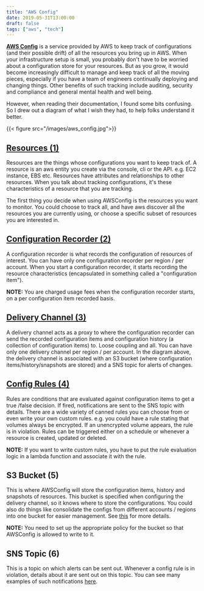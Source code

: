 ```yaml
---
title: "AWS Config"
date: 2019-05-31T13:00:00
draft: false
tags: ["aws", "tech"]
---
```

[**AWS Config**](https://docs.aws.amazon.com/config/latest/developerguide/WhatIsConfig.html) is a service provided by AWS to keep track of configurations (and their possible drift) of all the resources you bring up in AWS. When your infrastructure setup is small, you probably don't have to be worried about a configuration store for your resources. But as you grow, it would become increasingly difficult to manage and keep track of all the moving pieces, especially if you have a team of engineers continually deploying and changing things. Other benefits of such tracking include auditing, security and compliance and general mental health and well being.

However, when reading their documentation, I found some bits confusing. So I drew out a diagram of what I wish they had, to help folks understand it better.

{{< figure src="/images/aws_config.jpg">}}

## [Resources (1)](https://docs.aws.amazon.com/config/latest/developerguide/resource-config-reference.html)

Resources are the things whose configurations you want to keep track of. A resource is an aws entity you create via the console, cli or the API. e.g. EC2 instance, EBS etc. Resources have attributes and relationships to other resources. When you talk about tracking configurations, it's these characteristics of a resource that you are tracking.

The first thing you decide when using AWSConfig is the resources you want to monitor. You could choose to track all, and have aws discover all the resources you are currently using, or choose a specific subset of resources you are interested in.

## [Configuration Recorder (2)](https://docs.aws.amazon.com/config/latest/developerguide/stop-start-recorder.html)

A configuration recorder is what records the configuration of resources of interest. You can have only one configuration recorder per region / per account. When you start a configuration recorder, it starts recording the resource characteristics (encapsulated in something called a "configuration item").

**NOTE:** You are charged usage fees when the configuration recorder starts, on a per configuration item recorded basis.

## [Delivery Channel (3)](https://docs.aws.amazon.com/config/latest/developerguide/manage-delivery-channel.html)

A delivery channel acts as a proxy to where the configuration recorder can send the recorded configuration items and configuration history (a collection of configuration items) to. Loose coupling and all. You can have only one delivery channel per region / per account. In the diagram above, the delivery channel is associated with an S3 bucket (where configuration items/history/snapshots are stored) and a SNS topic for alerts of changes.

## [Config Rules (4)](https://docs.aws.amazon.com/config/latest/developerguide/evaluate-config.html)

Rules are conditions that are evaluated against configuration items to get a true /false decision. If fired, notifications are sent to the SNS topic with details. There are a wide variety of canned rules you can choose from or even write your own custom rules. e.g. you could have a rule stating that volumes always be encrypted. If an unencrypted volume appears, the rule is in violation. Rules can be triggered either on a schedule or whenever a resource is created, updated or deleted.

**NOTE:** If you want to write custom rules, you have to put the rule evaluation logic in a lambda function and associate it with the rule.

## S3 Bucket (5)

This is where AWSConfig will store the configuration items, history and snapshots of resources. This bucket is specified when configuring the delivery channel, so it knows where to store the configurations. You could also do things like consolidate the configs from different accounts / regions into one bucket for easier management. See [this](https://docs.aws.amazon.com/config/latest/developerguide/aggregate-data.html) for more details.

**NOTE:** You need to set up the appropriate policy for the bucket so that AWSConfig is allowed to write to it.

## SNS Topic (6)

This is a topic on which alerts can be sent out. Whenever a config rule is in violation, details about it are sent out on this topic. You can see many examples of such notifications [here](https://docs.aws.amazon.com/config/latest/developerguide/notifications-for-AWS-Config.html).

